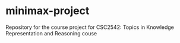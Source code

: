 # minimax-project
Repository for the course project for CSC2542: Topics in Knowledge Representation and Reasoning couse 
